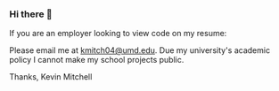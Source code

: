 ### Hi there 👋
If you are an employer looking to view code on my resume:  

Please email me at kmitch04@umd.edu. Due my university's academic policy I cannot make my school projects public.  

Thanks, Kevin Mitchell
<!--
**KevinMtchll/KevinMtchll** is a ✨ _special_ ✨ repository because its `README.md` (this file) appears on your GitHub profile.

Here are some ideas to get you started:
- 🔭 I’m currently working on ...
- 🌱 I’m currently learning ...
- 👯 I’m looking to collaborate on ...
- 🤔 I’m looking for help with ...
- 💬 Ask me about ...
- 📫 How to reach me: ...
- 😄 Pronouns: ...
- ⚡ Fun fact: ...
-->
